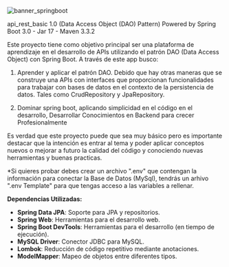 
![banner_springboot](https://github.com/user-attachments/assets/73c85d17-966d-490a-b261-91a080268b58)

api_rest_basic 1.0 (Data Access Object (DAO) Pattern)
Powered by Spring Boot 3.0 - Jar 17 - Maven 3.3.2 


Este proyecto tiene como objetivo principal ser una plataforma de aprendizaje en el desarrollo de APIs utilizando el patrón DAO (Data Access Object) con Spring Boot. A través de este app busco:

1. Aprender y aplicar el patrón DAO. Debido que hay otras maneras que se construye una APIs con interfaces que proporcionan funcionalidades para trabajar con bases de datos en el contexto de la persistencia de datos. Tales como CrudRepository y JpaRepository.

2. Dominar spring boot, aplicando simplicidad en el código en el desarrollo, Desarrollar Conocimientos en Backend para crecer Profesionalmente

Es verdad que este proyecto puede que sea muy básico pero es importante destacar que la intención es entrar al tema y poder aplicar conceptos nuevos o mejorar a futuro la calidad del código y conociendo nuevas herramientas y buenas practicas.

*Si quieres probar debes crear un archivo ".env" que contengan la información para conectar la Base de Datos (MySql), tendrás un arhivo ".env Template" para que tengas acceso a las variables a rellenar.

  **Dependencias Utilizadas:**
- **Spring Data JPA**: Soporte para JPA y repositorios.
- **Spring Web**: Herramientas para el desarrollo web.
- **Spring Boot DevTools**: Herramientas para el desarrollo (en tiempo de ejecución).
- **MySQL Driver**: Conector JDBC para MySQL.
- **Lombok**: Reducción de código repetitivo mediante anotaciones.
- **ModelMapper**: Mapeo de objetos entre diferentes tipos.

